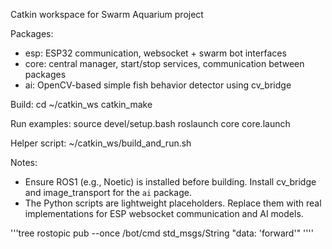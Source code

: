 Catkin workspace for Swarm Aquarium project

Packages:
- esp: ESP32 communication, websocket + swarm bot interfaces
- core: central manager, start/stop services, communication between packages
- ai: OpenCV-based simple fish behavior detector using cv_bridge

Build:
  cd ~/catkin_ws
  catkin_make

Run examples:
  source devel/setup.bash
  roslaunch core core.launch

Helper script:
  ~/catkin_ws/build_and_run.sh

Notes:
  - Ensure ROS1 (e.g., Noetic) is installed before building. Install cv_bridge and image_transport for the `ai` package.
  - The Python scripts are lightweight placeholders. Replace them with real implementations for ESP websocket communication and AI models.

'''tree
rostopic pub --once /bot/cmd std_msgs/String "data: 'forward'"
''''